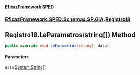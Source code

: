 #### [EficazFramework.SPED](EficazFrameworkSPED.md 'EficazFramework SPED')
### [EficazFramework.SPED.Schemas.SP.GIA](EficazFramework.SPED.Schemas.SP.GIA.md 'EficazFramework.SPED.Schemas.SP.GIA').[Registro18](EficazFramework.SPED.Schemas.SP.GIA/Registro18.md 'EficazFramework.SPED.Schemas.SP.GIA.Registro18')

## Registro18.LeParametros(string[]) Method

```csharp
public override void LeParametros(string[] data);
```
#### Parameters

<a name='EficazFramework.SPED.Schemas.SP.GIA.Registro18.LeParametros(string[]).data'></a>

`data` [System.String](https://docs.microsoft.com/en-us/dotnet/api/System.String 'System.String')[[]](https://docs.microsoft.com/en-us/dotnet/api/System.Array 'System.Array')